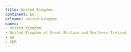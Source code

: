 ```yaml
---
title: United Kingdom
continent: EU
urlname: united-kingdom
names:
- United Kingdom
- United Kingdom of Great Britain and Northern Ireland
- GB
- GBR
---
```



